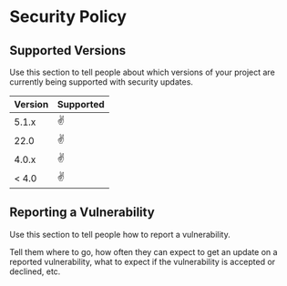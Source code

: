 # Security Policy

## Supported Versions

Use this section to tell people about which versions of your project are
currently being supported with security updates.

| Version | Supported  |
| ------- | ---------- |
| 5.1.x   | :v:        |
| 22.0    | :v:        |
| 4.0.x   | :v:        |
| < 4.0   | :v:        |

## Reporting a Vulnerability

Use this section to tell people how to report a vulnerability.

Tell them where to go, how often they can expect to get an update on a
reported vulnerability, what to expect if the vulnerability is accepted or
declined, etc.
 
